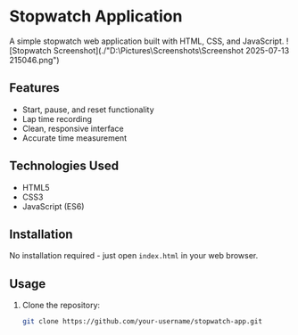 # Stopwatch Application

A simple stopwatch web application built with HTML, CSS, and JavaScript.
![Stopwatch Screenshot](./"D:\Pictures\Screenshots\Screenshot 2025-07-13 215046.png") <!-- Add a screenshot if available -->


## Features
- Start, pause, and reset functionality
- Lap time recording
- Clean, responsive interface
- Accurate time measurement

## Technologies Used
- HTML5
- CSS3
- JavaScript (ES6)

## Installation
No installation required - just open `index.html` in your web browser.

## Usage
1. Clone the repository:
   ```bash
   git clone https://github.com/your-username/stopwatch-app.git
